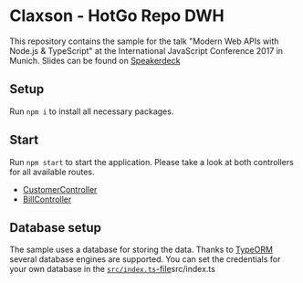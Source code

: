 # Claxson - HotGo Repo DWH

This repository contains the sample for the talk "Modern Web APIs with Node.js & TypeScript" at the International JavaScript Conference 2017 in Munich.
Slides can be found on [Speakerdeck](https://speakerdeck.com/manuelrauber/modern-web-apis-with-node-dot-js-and-typescript-1)

## Setup

Run `npm i` to install all necessary packages.

## Start

Run `npm start` to start the application. 
Please take a look at both controllers for all available routes.

* [CustomerController](src/controllers/customer.ts)
* [BillController](src/controllers/bill.ts)

## Database setup

The sample uses a database for storing the data. 
Thanks to [TypeORM](https://github.com/typeorm/typeorm) several database engines are supported. 
You can set the credentials for your own database in the [`src/index.ts`-file]()src/index.ts 
